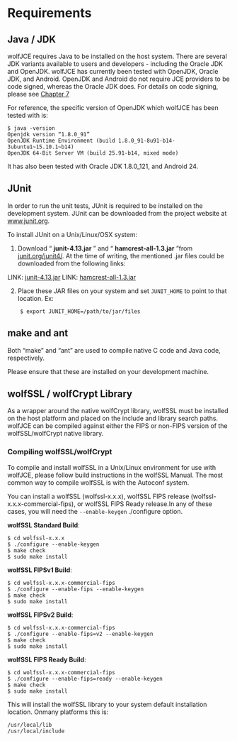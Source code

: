 #  Requirements

##  Java / JDK
wolfJCE requires Java to be installed on the host system. There are several JDK variants available to users and developers - including the Oracle JDK and OpenJDK. wolfJCE has currently been tested with OpenJDK, Oracle JDK, and Android. OpenJDK and Android do not require JCE providers to be code signed, whereas the Oracle JDK does. For details on code signing, please see [Chapter 7](chapter07.md#jar-code-signing)

For reference, the specific version of OpenJDK which wolfJCE has been tested with is:
```
$ java -version
Openjdk version “1.8.0_91”
OpenJDK Runtime Environment (build 1.8.0_91-8u91-b14-3ubuntu1~15.10.1~b14)
OpenJDK 64-Bit Server VM (build 25.91-b14, mixed mode)
```
It has also been tested with Oracle JDK 1.8.0_121, and Android 24.

##  JUnit
In order to run the unit tests, JUnit is required to be installed on the development system. JUnit can be downloaded from the project website at www.junit.org.

To install JUnit on a Unix/Linux/OSX system:
1. Download “ **junit-4.13.jar** ” and “ **hamcrest-all-1.3.jar** ”from [junit.org/junit4/](). At the time of writing, the mentioned .jar files could be downloaded from the following links:

LINK: [junit-4.13.jar](https://search.maven.org/search?q=g:junit%20AND%20a:junit)
LINK: [hamcrest-all-1.3.jar](https://search.maven.org/artifact/org.hamcrest/hamcrest-all/1.3/jar)

2. Place these JAR files on your system and set `JUNIT_HOME` to point to that location. Ex:
```
    $ export JUNIT_HOME=/path/to/jar/files
```

## make and ant

Both “make” and “ant” are used to compile native C code and Java code, respectively.

Please ensure that these are installed on your development machine.

## wolfSSL / wolfCrypt Library

As a wrapper around the native wolfCrypt library, wolfSSL must be installed on the host platform and placed on the include and library search paths. wolfJCE can be compiled against either the FIPS or non-FIPS version of the wolfSSL/wolfCrypt native library.

###  Compiling wolfSSL/wolfCrypt 

To compile and install wolfSSL in a Unix/Linux environment for use with wolfJCE, please follow build instructions in the wolfSSL Manual. The most common way to compile wolfSSL is with the Autoconf system.

You can install a wolfSSL (wolfssl-x.x.x), wolfSSL FIPS release (wolfssl-x.x.x-commercial-fips), or wolfSSL FIPS Ready release.In any of these cases, you will need the `--enable-keygen` ./configure option.

**wolfSSL Standard Build**:
```
$ cd wolfssl-x.x.x
$ ./configure --enable-keygen
$ make check
$ sudo make install
```

**wolfSSL FIPSv1 Build**:

```
$ cd wolfssl-x.x.x-commercial-fips
$ ./configure --enable-fips --enable-keygen
$ make check
$ sudo make install
```

**wolfSSL FIPSv2 Build**:

```
$ cd wolfssl-x.x.x-commercial-fips
$ ./configure --enable-fips=v2 --enable-keygen
$ make check
$ sudo make install
```

**wolfSSL FIPS Ready Build**:

```
$ cd wolfssl-x.x.x-commercial-fips
$ ./configure --enable-fips=ready --enable-keygen
$ make check
$ sudo make install
```

This will install the wolfSSL library to your system default installation location. Onmany platforms this is:
```
/usr/local/lib
/usr/local/include
```
